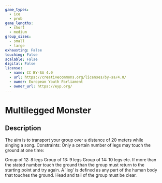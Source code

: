 ```yaml
---
game_types:
  - ice
  - prob
game_lengths:
  - short
  - medium
group_sizes:
  - small
  - large
exhausting: False
touching: False
scalable: False
digital: False
license:
  - name: CC BY-SA 4.0
  - url: https://creativecommons.org/licenses/by-sa/4.0/
  - owner: European Youth Parliament
  - owner_url: https://eyp.org/
---
```

# Multilegged Monster

## Description
The aim is to transport your group over a distance of 20 meters while singing a song. Constraints: Only a certain number of legs may touch the ground at one time:

Group of 12: 8 legs
Group of 13: 9 legs
Group of 14: 10 legs
etc.
If more than the stated number touch the ground than the group must return to the starting point and try again.
A 'leg' is defined as any part of the human body that touches the ground.
Head and tail of the group must be clear.
